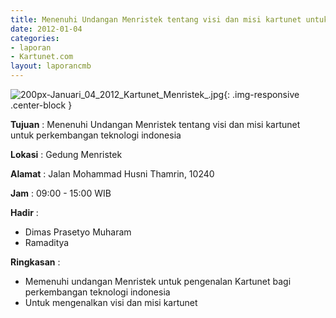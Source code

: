 ```yaml
---
title: Menenuhi Undangan Menristek tentang visi dan misi kartunet untuk perkembangan teknologi indonesia
date: 2012-01-04
categories:
- laporan
- Kartunet.com
layout: laporancmb
---
```

![200px-Januari_04_2012_Kartunet_Menristek_.jpg](/uploads/200px-Januari_04_2012_Kartunet_Menristek_.jpg){: .img-responsive .center-block }

**Tujuan** : Menenuhi Undangan Menristek tentang visi dan misi kartunet untuk perkembangan teknologi indonesia

**Lokasi** : 	Gedung Menristek

**Alamat** : Jalan Mohammad Husni Thamrin, 10240

**Jam** : 09:00 - 15:00 WIB

**Hadir** : 
* Dimas Prasetyo Muharam
* Ramaditya

**Ringkasan** : 
* Memenuhi undangan Menristek untuk pengenalan Kartunet bagi perkembangan teknologi indonesia
* Untuk mengenalkan visi dan misi kartunet
